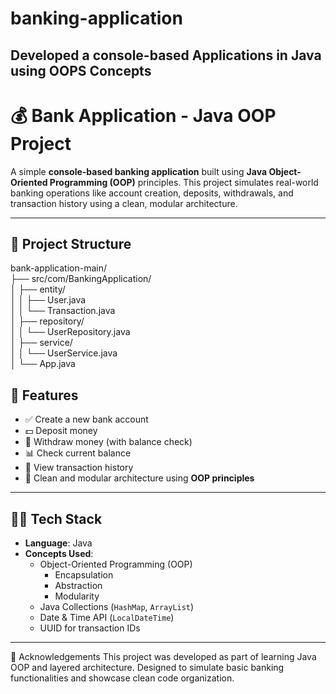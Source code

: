 # banking-application
Developed a console-based Applications in Java using OOPS Concepts 
---
# 💰 Bank Application - Java OOP Project

A simple **console-based banking application** built using **Java Object-Oriented Programming (OOP)** principles. This project simulates real-world banking operations like account creation, deposits, withdrawals, and transaction history using a clean, modular architecture.

---

## 📁 Project Structure

bank-application-main/            
├── src/com/BankingApplication/                      
│ ├── entity/      
│ │ ├── User.java        
│ │ └── Transaction.java             
│ ├── repository/        
│ │ └── UserRepository.java        
│ ├── service/      
│ │ └── UserService.java        
│ └── App.java     
## 🚀 Features

- ✅ Create a new bank account
- 💵 Deposit money
- 💸 Withdraw money (with balance check)
- 📊 Check current balance
- 📜 View transaction history
- 🧼 Clean and modular architecture using **OOP principles**

---

## 👨‍💻 Tech Stack

- **Language**: Java  
- **Concepts Used**:
  - Object-Oriented Programming (OOP)
    - Encapsulation
    - Abstraction
    - Modularity
  - Java Collections (`HashMap`, `ArrayList`)
  - Date & Time API (`LocalDateTime`)
  - UUID for transaction IDs

---
🤝 Acknowledgements
This project was developed as part of learning Java OOP and layered architecture. Designed to simulate basic banking functionalities and showcase clean code organization.
